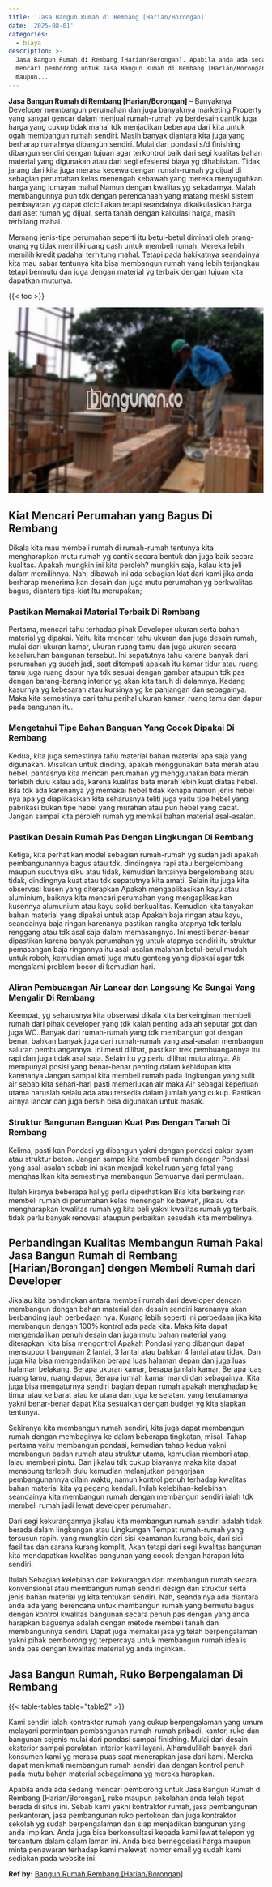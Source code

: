 ```yaml
---
title: 'Jasa Bangun Rumah di Rembang [Harian/Borongan]'
date: '2025-08-01'
categories:
  - biaya
description: >-
  Jasa Bangun Rumah di Rembang [Harian/Borongan]. Apabila anda ada sedang
  mencari pemborong untuk Jasa Bangun Rumah di Rembang [Harian/Borongan], ruko
  maupun...
---
```


**Jasa Bangun Rumah di Rembang \[Harian/Borongan\]** – Banyaknya Developer membangun perumahan dan juga banyaknya marketing Property yang sangat gencar dalam menjual rumah-rumah yg berdesain cantik juga harga yang cukup tidak mahal tdk menjadikan beberapa dari kita untuk ogah membangun rumah sendiri. Masih banyak diantara kita juga yang berharap rumahnya dibangun sendiri. Mulai dari pondasi s/d finishing dibangun sendiri dengan tujuan agar terkontrol baik dari segi kualitas bahan material yang digunakan atau dari segi efesiensi biaya yg dihabiskan. Tidak jarang dari kita juga merasa kecewa dengan rumah-rumah yg dijual di sebagian perumahan kelas menengah kebawah yang mereka menyuguhkan harga yang lumayan mahal Namun dengan kwalitas yg sekadarnya. Malah membangunnya pun tdk dengan perencanaan yang matang meski sistem pembayaran yg dapat dicicil akan tetapi seandainya dikalkulasikan harga dari aset rumah yg dijual, serta tanah dengan kalkulasi harga, masih terbilang mahal.

Memang jenis-tipe perumahan seperti itu betul-betul diminati oleh orang-orang yg tidak memiliki uang cash untuk membeli rumah. Mereka lebih memilih kredit padahal terhitung mahal. Tetapi pada hakikatnya seandainya kita mau sabar tentunya kita bisa membangun rumah yang lebih terjangkau tetapi bermutu dan juga dengan material yg terbaik dengan tujuan kita dapatkan mutunya.

{{< toc >}}

![Jasa Bangun Rumah di Rembang [Harian/Borongan]](/images/borong-bangunan-12.png)

## Kiat Mencari Perumahan yang Bagus Di Rembang

Dikala kita mau membeli rumah di rumah-rumah tentunya kita mengharapkan mutu rumah yg cantik secara bentuk dan juga baik secara kualitas. Apakah mungkin ini kita peroleh? mungkin saja, kalau kita jeli dalam memilihnya. Nah, dibawah ini ada sebagian kiat dari kami jika anda berharap menerima kan desain dan juga mutu perumahan yg berkwalitas bagus, diantara tips-kiat Itu merupakan;

### Pastikan Memakai Material Terbaik Di Rembang

Pertama, mencari tahu terhadap pihak Developer ukuran serta bahan material yg dipakai. Yaitu kita mencari tahu ukuran dan juga desain rumah, mulai dari ukuran kamar, ukuran ruang tamu dan juga ukuran secara keseluruhan bangunan tersebut. Ini sepatutnya tahu karena banyak dari perumahan yg sudah jadi, saat ditempati apakah itu kamar tidur atau ruang tamu juga ruang dapur nya tdk sesuai dengan gambar ataupun tdk pas dengan barang-barang interior yg akan kita taruh di dalamnya. Kadang kasurnya yg kebesaran atau kursinya yg ke panjangan dan sebagainya. Maka kita semestinya cari tahu perihal ukuran kamar, ruang tamu dan dapur pada bangunan itu.

### Mengetahui Tipe Bahan Banguan Yang Cocok Dipakai Di Rembang

Kedua, kita juga semestinya tahu material bahan material apa saja yang digunakan. Misalkan untuk dinding, apakah menggunakan bata merah atau hebel, pantasnya kita mencari perumahan yg menggunakan bata merah terlebih dulu kalau ada, karena kualitas bata merah lebih kuat diatas hebel. Bila tdk ada karenanya yg memakai hebel tidak kenapa namun jenis hebel nya apa yg diaplikasikan kita seharusnya teliti juga yaitu tipe hebel yang pabrikasi bukan tipe hebel yang murahan atau pun hebel yang cacat. Jangan sampai kita peroleh rumah yg memkai bahan material asal-asalan.

### Pastikan Desain Rumah Pas Dengan Lingkungan Di Rembang

Ketiga, kita perhatikan model sebagian rumah-rumah yg sudah jadi apakah pembangunannya bagus atau tdk, dindingnya rapi atau bergelombang maupun sudutnya siku atau tidak, kemudian lantainya bergelombang atau tidak, dindingnya kuat atau tdk sepatutnya kita amati. Selain itu juga kita observasi kusen yang diterapkan Apakah mengaplikasikan kayu atau aluminium, baiknya kita mencari perumahan yang mengaplikasikan kusennya alumunium atau kayu solid berkualitas. Kemudian kita tanyakan bahan material yang dipakai untuk atap Apakah baja ringan atau kayu, seandainya baja ringan karenanya pastikan rangka atapnya tdk terlalu renggang atau tdk asal saja dalam memasangnya. Ini mesti benar-benar dipastikan karena banyak perumahan yg untuk atapnya sendiri itu struktur pemasangan baja ringannya itu asal-asalan malahan betul-betul mudah untuk roboh, kemudian amati juga mutu genteng yang dipakai agar tdk mengalami problem bocor di kemudian hari.

### Aliran Pembuangan Air Lancar dan Langsung Ke Sungai Yang Mengalir Di Rembang

Keempat, yg seharusnya kita observasi dikala kita berkeinginan membeli rumah dari pihak developer yang tdk kalah penting adalah seputar got dan juga WC. Banyak dari rumah-rumah yang tdk membangun got dengan benar, bahkan banyak juga dari rumah-rumah yang asal-asalan membangun saluran pembuangannya. Ini mesti dilihat, pastikan trek pembuangannya itu rapi dan juga tidak asal saja. Selain itu yg perlu dilihat mutu airnya. Air mempunyai posisi yang benar-benar penting dalam kehidupan kita karenanya Jangan sampai kita membeli rumah pada lingkungan yang sulit air sebab kita sehari-hari pasti memerlukan air maka Air sebagai keperluan utama haruslah selalu ada atau tersedia dalam jumlah yang cukup. Pastikan airnya lancar dan juga bersih bisa digunakan untuk masak.

### Struktur Bangunan Banguan Kuat Pas Dengan Tanah Di Rembang

Kelima, pasti kan Pondasi yg dibangun yakni dengan pondasi cakar ayam atau struktur beton. Jangan sampe kita membeli rumah dengan Pondasi yang asal-asalan sebab ini akan menjadi kekeliruan yang fatal yang menghasilkan kita semestinya membangun Semuanya dari permulaan.

Itulah kiranya beberapa hal yg perlu diperhatikan Bila kita berkeinginan membeli rumah di perumahan kelas menengah ke bawah, jikalau kita mengharapkan kwalitas rumah yg kita beli yakni kwalitas rumah yg terbaik, tidak perlu banyak renovasi ataupun perbaikan sesudah kita membelinya.

## Perbandingan Kualitas Membangun Rumah Pakai Jasa Bangun Rumah di Rembang \[Harian/Borongan\] dengen Membeli Rumah dari Developer

Jikalau kita bandingkan antara membeli rumah dari developer dengan membangun dengan bahan material dan desain sendiri karenanya akan berbanding jauh perbedaan nya. Kurang lebih seperti ini perbedaan jika kita membangun dengan 100% kontrol ada pada kita. Maka kita dapat mengendalikan penuh desain dan juga mutu bahan material yang diterapkan, kita bisa mengontrol Apakah Pondasi yang dibangun dapat mensupport bangunan 2 lantai, 3 lantai atau bahkan 4 lantai atau tidak. Dan juga kita bisa mengendalikan berapa luas halaman depan dan juga luas halaman belakang. Berapa ukuran kamar, berapa jumlah kamar, Berapa luas ruang tamu, ruang dapur, Berapa jumlah kamar mandi dan sebagainya. Kita juga bisa mengaturnya sendiri bagian depan rumah apakah menghadap ke timur atau ke barat atau ke utara dan juga ke selatan. yang terutamanya yakni benar-benar dapat Kita sesuaikan dengan budget yg kita siapkan tentunya.

Sekiranya kita membangun rumah sendiri, kita juga dapat membangun rumah dengan membaginya ke dalam beberapa tingkatan, misal. Tahap pertama yaitu membangun pondasi, kemudian tahap kedua yakni membangun badan rumah atau struktur utama, kemudian memberi atap, lalau memberi pintu. Dan jikalau tdk cukup biayanya maka kita dapat menabung terlebih dulu kemudian melanjutkan pengerjaan pembangunannya dilain waktu, namun kontrol penuh terhadap kwalitas bahan material kita yg pegang kendali. Inilah kelebihan-kelebihan seandainya kita membangun rumah dengan membangun sendiri ialah tdk membeli rumah jadi lewat developer perumahan.

Dari segi kekurangannya jikalau kita membangun rumah sendiri adalah tidak berada dalam lingkungan atau Lingkungan Tempat rumah-rumah yang tersusun rapih. yang mungkin dari sisi keamanan kurang baik, dari sisi fasilitas dan sarana kurang komplit, Akan tetapi dari segi kwalitas bangunan kita mendapatkan kwalitas bangunan yang cocok dengan harapan kita sendiri.

Itulah Sebagian kelebihan dan kekurangan dari membangun rumah secara konvensional atau membangun rumah sendiri design dan struktur serta jenis bahan material yg kita tentukan sendiri. Nah, seandainya ada diantara anda ada yang berencana untuk membangun rumah yang bermutu bagus dengan kontrol kwalitas bangunan secara penuh pas dengan yang anda harapkan bagusnya adalah dengan metode membeli tanah dan membangunnya sendiri. Dapat juga memakai jasa yg telah berpengalaman yakni pihak pemborong yg terpercaya untuk membangun rumah idealis anda pas dengan kwalitas material yg anda inginkan.

## Jasa Bangun Rumah, Ruko Berpengalaman Di Rembang

{{< table-tables table="table2" >}}

Kami sendiri ialah kontraktor rumah yang cukup berpengalaman yang umum melayani permintaan pembangunan rumah-rumah pribadi, kantor, ruko dan bangunan sejenis mulai dari pondasi sampai finishing. Mulai dari desain eksterior sampai peralatan interior kami layani. Alhamdulillah banyak dari konsumen kami yg merasa puas saat menerapkan jasa dari kami. Mereka dapat menikmati membangun rumah sendiri dan dengan kontrol penuh pada mutu bahan material sebagaimana yg mereka harapkan.

Apabila anda ada sedang mencari pemborong untuk Jasa Bangun Rumah di Rembang \[Harian/Borongan\], ruko maupun sekolahan anda telah tepat berada di situs ini. Sebab kami yakni kontraktor rumah, jasa pembangunan perkantoran, jasa pembangunan ruko pertokoan dan juga kontraktor sekolah yg sudah berpengalaman dan siap menjadikan bangunan yang anda impikan. Anda juga bisa berkonsultasi kepada kami lewat telepon yg tercantum dalam dalam laman ini. Anda bisa bernegosiasi harga maupun minta penawaran terhadap kami melewati nomor email yg sudah kami sediakan pada website ini.

**Ref by:** [Bangun Rumah Rembang [Harian/Borongan]](https://id.wikipedia.org/wiki/Bangun)

